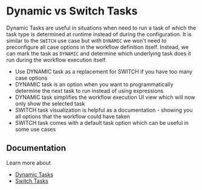 # Dynamic vs Switch Tasks

Dynamic Tasks are useful in situations when need to run a task of which the task type is determined at runtime instead
of during the configuration. It is similar to the `SWITCH` use case but with `DYNAMIC`
we won't need to preconfigure all case options in the workflow definition itself. Instead, we can mark the task
as `DYNAMIC` and determine which underlying task does it run during the workflow execution itself.

* Use DYNAMIC task as a replacement for SWITCH if you have too many case options
* DYNAMIC task is an option when you want to programmatically determine the next task to run instead of using expressions
* DYNAMIC task simplifies the workflow execution UI view which will now only show the selected task
* SWITCH task visualization is helpful as a documentation - showing you all options that the workflow could have
   taken
* SWITCH task comes with a default task option which can be useful in some use cases

## Documentation
Learn more about

* [Dynamic Tasks](../../../documentation/configuration/workflowdef/operators/dynamic-task.md)
* [Switch Tasks](../../../documentation/configuration/workflowdef/operators/switch-task.md)